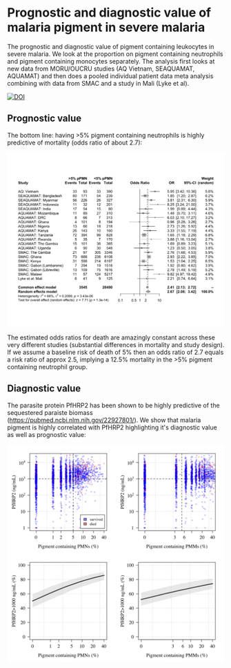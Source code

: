 # Prognostic and diagnostic value of malaria pigment in severe malaria

The prognostic and diagnostic value of pigment containing leukocytes in severe malaria. We look at the proportion on pigment containing neutrophils and pigment containing monocytes separately. The analysis first looks at new data from MORU/OUCRU studies (AQ Vietnam, SEAQUAMAT, AQUAMAT) and then does a pooled individual patient data meta analysis combining with data from SMAC and a study in Mali (Lyke et al).

[![DOI](https://zenodo.org/badge/427291251.svg)](https://zenodo.org/badge/latestdoi/427291251)


## Prognostic value

The bottom line: having >5% pigment containing neutrophils is highly predictive of mortality (odds ratio of about 2.7):

![](Pigment_Prognostic_Value_files/figure-html/pigmented_neutrophils_5percent-1.png)


The estimated odds ratios for death are amazingly constant across these very different studies (substantial differences in mortality and study design). If we assume a baseline risk of death of 5% then an odds ratio of 2.7 equals a risk ratio of approx 2.5, implying a 12.5% mortality in the >5% pigment containing neutrophil group.


## Diagnostic value

The parasite protein PfHRP2 has been shown to be highly predictive of the sequestered paraiste biomass (https://pubmed.ncbi.nlm.nih.gov/22927801/). We show that malaria pigment is highly correlated with PfHRP2 highlighting it's diagnostic value as well as prognostic value:

![](Pigment_Prognostic_Value_files/figure-html/pigment_hrp2-1.png)
